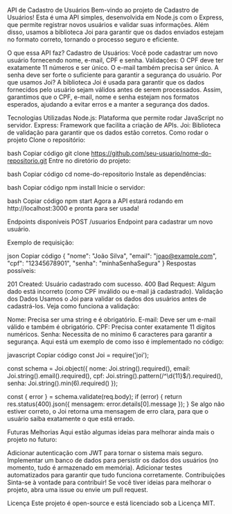 
API de Cadastro de Usuários
Bem-vindo ao projeto de Cadastro de Usuários! Esta é uma API simples, desenvolvida em Node.js com o Express, que permite registrar novos usuários e validar suas informações. Além disso, usamos a biblioteca Joi para garantir que os dados enviados estejam no formato correto, tornando o processo seguro e eficiente.

O que essa API faz?
Cadastro de Usuários: Você pode cadastrar um novo usuário fornecendo nome, e-mail, CPF e senha.
Validações:
O CPF deve ter exatamente 11 números e ser único.
O e-mail também precisa ser único.
A senha deve ser forte o suficiente para garantir a segurança do usuário.
Por que usamos Joi?
A biblioteca Joi é usada para garantir que os dados fornecidos pelo usuário sejam válidos antes de serem processados. Assim, garantimos que o CPF, e-mail, nome e senha estejam nos formatos esperados, ajudando a evitar erros e a manter a segurança dos dados.

Tecnologias Utilizadas
Node.js: Plataforma que permite rodar JavaScript no servidor.
Express: Framework que facilita a criação de APIs.
Joi: Biblioteca de validação para garantir que os dados estão corretos.
Como rodar o projeto
Clone o repositório:

bash
Copiar código
git clone https://github.com/seu-usuario/nome-do-repositorio.git
Entre no diretório do projeto:

bash
Copiar código
cd nome-do-repositorio
Instale as dependências:

bash
Copiar código
npm install
Inicie o servidor:

bash
Copiar código
npm start
Agora a API estará rodando em http://localhost:3000 e pronta para ser usada!

Endpoints disponíveis
POST /usuarios
Endpoint para cadastrar um novo usuário.

Exemplo de requisição:

json
Copiar código
{
  "nome": "João Silva",
  "email": "joao@example.com",
  "cpf": "12345678901",
  "senha": "minhaSenhaSegura"
}
Respostas possíveis:

201 Created: Usuário cadastrado com sucesso.
400 Bad Request: Algum dado está incorreto (como CPF inválido ou e-mail já cadastrado).
Validação dos Dados
Usamos o Joi para validar os dados dos usuários antes de cadastrá-los. Veja como funciona a validação:

Nome: Precisa ser uma string e é obrigatório.
E-mail: Deve ser um e-mail válido e também é obrigatório.
CPF: Precisa conter exatamente 11 dígitos numéricos.
Senha: Necessita de no mínimo 6 caracteres para garantir a segurança.
Aqui está um exemplo de como isso é implementado no código:

javascript
Copiar código
const Joi = require('joi');

const schema = Joi.object({
    nome: Joi.string().required(),
    email: Joi.string().email().required(),
    cpf: Joi.string().pattern(/^\d{11}$/).required(),
    senha: Joi.string().min(6).required()
});

const { error } = schema.validate(req.body);
if (error) {
    return res.status(400).json({ mensagem: error.details[0].message });
}
Se algo não estiver correto, o Joi retorna uma mensagem de erro clara, para que o usuário saiba exatamente o que está errado.

Futuras Melhorias
Aqui estão algumas ideias para melhorar ainda mais o projeto no futuro:

Adicionar autenticação com JWT para tornar o sistema mais seguro.
Implementar um banco de dados para persistir os dados dos usuários (no momento, tudo é armazenado em memória).
Adicionar testes automatizados para garantir que tudo funciona corretamente.
Contribuições
Sinta-se à vontade para contribuir! Se você tiver ideias para melhorar o projeto, abra uma issue ou envie um pull request.

Licença
Este projeto é open-source e está licenciado sob a Licença MIT.
